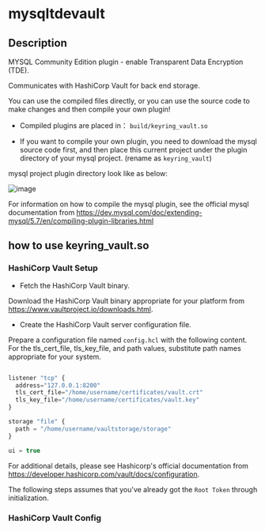 # mysqltdevault

## Description

MYSQL Community Edition plugin - enable Transparent Data Encryption (TDE). 

Communicates with HashiCorp Vault for back end storage.

You can use the compiled files directly, or you can use the source code to make changes and then compile your own plugin!

* Compiled plugins are placed in： `build/keyring_vault.so`

* If you want to compile your own plugin, you need to download the mysql source code first, and then place this current project under the plugin directory of your mysql project. (rename as `keyring_vault`)

mysql project plugin directory look like as below:
   
![image](https://github.com/maodi1229/mysqltdevault/assets/56705346/3468f31a-77ca-4c34-8aa5-77b008782dcf)

For information on how to compile the mysql plugin, see the official mysql documentation from https://dev.mysql.com/doc/extending-mysql/5.7/en/compiling-plugin-libraries.html

## how to use keyring_vault.so

### HashiCorp Vault Setup

* Fetch the HashiCorp Vault binary.

Download the HashiCorp Vault binary appropriate for your platform from https://www.vaultproject.io/downloads.html.

* Create the HashiCorp Vault server configuration file.

Prepare a configuration file named `config.hcl` with the following content. For the tls_cert_file, tls_key_file, and path values, substitute path names appropriate for your system.

```js

listener "tcp" {
  address="127.0.0.1:8200"
  tls_cert_file="/home/username/certificates/vault.crt"
  tls_key_file="/home/username/certificates/vault.key"
}

storage "file" {
  path = "/home/username/vaultstorage/storage"
}

ui = true

```

For additional details, please see Hashicorp's official documentation from https://developer.hashicorp.com/vault/docs/configuration.

The following steps assumes that you've already got the `Root Token` through initialization.

### HashiCorp Vault Config

